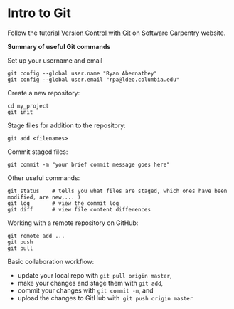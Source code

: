 # Intro to Git

Follow the tutorial
 [Version Control with Git](http://swcarpentry.github.io/git-novice/) on Software Carpentry website.

**Summary of useful Git commands**

Set up your username and email
~~~
git config --global user.name "Ryan Abernathey"
git config --global user.email "rpa@ldeo.columbia.edu"
~~~

Create a new repository:
~~~
cd my_project
git init      
~~~

Stage files for addition to the repository:
~~~
git add <filenames>  
~~~

Commit staged files:

~~~
git commit -m "your brief commit message goes here"
~~~

Other useful commands:

~~~
git status    # tells you what files are staged, which ones have been modified, are new,... )
git log       # view the commit log
git diff      # view file content differences
~~~

Working with a remote repository on GitHub:

~~~
git remote add ...
git push
git pull
~~~

Basic collaboration workflow:

* update your local repo with `git pull origin master`,
* make your changes and stage them with `git add`,
* commit your changes with `git commit -m`, and
* upload the changes to GitHub with` git push origin master`
